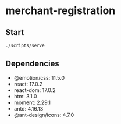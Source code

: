 # merchant-registration

## Start

```sh
./scripts/serve
```

## Dependencies

- @emotion/css: 11.5.0
- react: 17.0.2
- react-dom: 17.0.2
- htm: 3.1.0
- moment: 2.29.1
- antd: 4.16.13
- @ant-design/icons: 4.7.0
